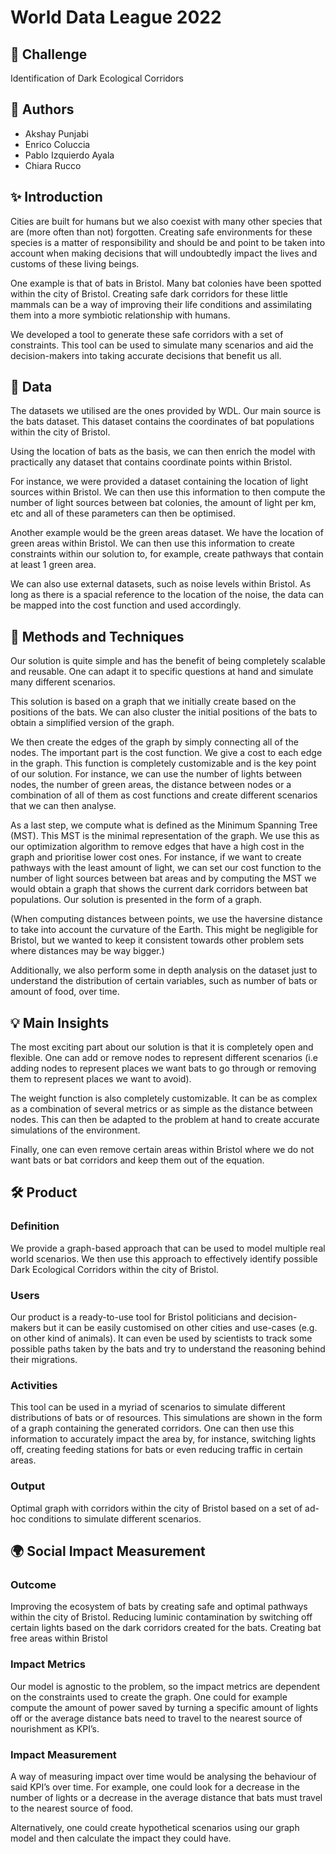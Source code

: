 # World Data League 2022

## 🎯 Challenge

Identification of Dark Ecological Corridors

## 👥 Authors
* Akshay Punjabi
* Enrico Coluccia
* Pablo Izquierdo Ayala
* Chiara Rucco

## ✨ Introduction

Cities are built for humans but we also coexist with many other species that are (more often than not) forgotten. Creating safe environments for these species is a matter of responsibility and should be and point to be taken into account when making decisions that will undoubtedly impact the lives and customs of these living beings.

One example is that of bats in Bristol. Many bat colonies have been spotted within the city of Bristol. Creating safe dark corridors for these little mammals can be a way of improving their life conditions and assimilating them into a more symbiotic relationship with humans.

We developed a tool to generate these safe corridors with a set of constraints. This tool can be used to simulate many scenarios and aid the decision-makers into taking accurate decisions that benefit us all.

## 🔢 Data

The datasets we utilised are the ones provided by WDL. Our main source is the bats dataset. This dataset contains the coordinates of bat populations within the city of Bristol. 

Using the location of bats as the basis, we can then enrich the model with practically any dataset that contains coordinate points within Bristol. 

For instance, we were provided a dataset containing the location of light sources within Bristol. We can then use this information to then compute the number of light sources between bat colonies, the amount of light per km, etc and all of these parameters can then be optimised. 

Another example would be the green areas dataset. We have the location of green areas within Bristol. We can then use this information to create constraints within our solution to, for example, create pathways that contain at least 1 green area.

We can also use external datasets, such as noise levels within Bristol. As long as there is a spacial reference to the location of the noise, the data can be mapped into the cost function and used accordingly.	


## 🧮 Methods and Techniques

Our solution is quite simple and has the benefit of being completely scalable and reusable. One can adapt it to specific questions at hand and simulate many different scenarios.

This solution is based on a graph that we initially create based on the positions of the bats. We can also cluster the initial positions of the bats to obtain a simplified version of the graph.

We then create the edges of the graph by simply connecting all of the nodes. The important part is the cost function. We give a cost to each edge in the graph. This function is completely customizable and is the key point of our solution. For instance, we can use the number of lights between nodes, the number of green areas, the distance between nodes or a combination of all of them as cost functions and create different scenarios that we can then analyse.

As a last step, we compute what is defined as the Minimum Spanning Tree (MST). This MST is the minimal representation of the graph. We use this as our optimization algorithm to remove edges that have a high cost in the graph and prioritise lower cost ones. For instance, if we want to create pathways with the least amount of light, we can set our cost function to the number of light sources between bat areas and by computing the MST we would obtain a graph that shows the current dark corridors between bat populations. Our solution is presented in the form of a graph.

(When computing distances between points, we use the haversine distance to take into account the curvature of the Earth. This might be negligible for Bristol, but we wanted to keep it consistent towards other problem sets where distances may be way bigger.)

Additionally, we also perform some in depth analysis on the dataset just to understand the distribution of certain variables, such as number of bats or amount of food, over time.

## 💡 Main Insights

The most exciting part about our solution is that it is completely open and flexible. One can add or remove nodes to represent different scenarios (i.e adding nodes to represent places we want bats to go through or removing them to represent places we want to avoid).

The weight function is also completely customizable. It can be as complex as a combination of several metrics or as simple as the distance between nodes. This can then be adapted to the problem at hand to create accurate simulations of the environment.

Finally, one can even remove certain areas within Bristol where we do not want bats or bat corridors and keep them out of the equation.


## 🛠️ Product
### Definition

We provide a graph-based approach that can be used to model multiple real world scenarios. We then use this approach to effectively identify possible Dark Ecological Corridors within the city of Bristol.

### Users

Our product is a ready-to-use tool for Bristol politicians and decision-makers but it can be easily customised on other cities and use-cases (e.g. on other kind of animals). It can even be used by scientists to track some possible paths taken by the bats and try to understand the reasoning behind their migrations.

### Activities

This tool can be used in a myriad of scenarios to simulate different distributions of bats or of resources. This simulations are shown in the form of a graph containing the generated corridors. One can then use this information to accurately impact the area by, for instance, switching lights off, creating feeding stations for bats or even reducing traffic in certain areas.

### Output

Optimal graph with corridors within the city of Bristol based on a set of ad-hoc conditions to simulate different scenarios.

## 🌍 Social Impact Measurement
### Outcome

Improving the ecosystem of bats by creating safe and optimal pathways within the city of Bristol. 
Reducing luminic contamination by switching off certain lights based on the dark corridors created for the bats. 
Creating bat free areas within Bristol

### Impact Metrics

Our model is agnostic to the problem, so the impact metrics are dependent on the constraints used to create the graph. One could for example compute the amount of power saved by turning a specific amount of lights off or the average distance bats need to travel to the nearest source of nourishment as KPI’s.
### Impact Measurement

A way of measuring impact over time would be analysing the behaviour of said KPI’s over time. For example, one could look for a decrease in the number of lights or a decrease in the average distance that bats must travel to the nearest source of food.

Alternatively, one could create hypothetical scenarios using our graph model and then calculate the impact they could have.



